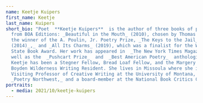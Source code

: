 ```yaml
---
name: Keetje Kuipers
first_name: Keetje
last_name: Kuipers
short_bio: "Poet  **Keetje Kuipers**  is the author of three books of poems, all
  from BOA Editions: _Beautiful in the Mouth_ (2010), chosen by Thomas Lux as
  the winner of the A. Poulin, Jr. Poetry Prize, _The Keys to the Jail_
  (2014)_,_ and _All Its Charms_ (2019), which was a finalist for the Washington
  State Book Award. Her work has appeared in  _The New York Times Magazine_, as
  well as the  _Pushcart Prize_  and  _Best American Poetry_  anthologies.
  Keetje has been a Stegner Fellow, Bread Loaf Fellow, and the Margery Davis
  Boyden Wilderness Writing Resident. She lives in Missoula where she is
  Visiting Professor of Creative Writing at the University of Montana, editor of
  _Poetry Northwest,_ and a board-member at the National Book Critics Circle."
portraits:
  - media: 2021/10/keetje-kuipers
---
```

